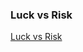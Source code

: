 ### Luck vs Risk

[Luck vs Risk](https://nishankmagoo.medium.com/an-interesting-story-about-bill-gates-b5dc6b922c93)